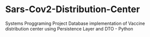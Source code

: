 # Sars-Cov2-Distribution-Center
Systems Proggraming Project
Database implementation of Vaccine distribution center using Persistence Layer and DTO - Python
